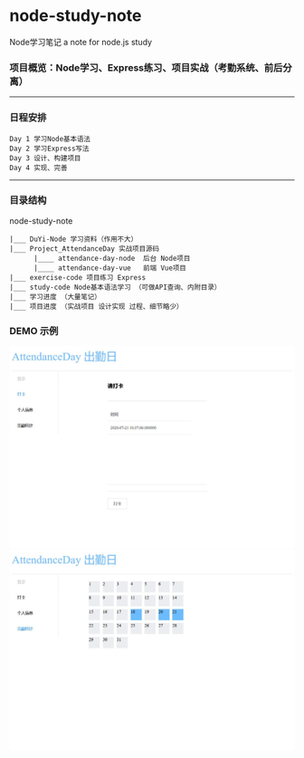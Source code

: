# node-study-note
Node学习笔记
a note for node.js study

### 项目概览：Node学习、Express练习、项目实战（考勤系统、前后分离）

___
### 日程安排
    Day 1 学习Node基本语法
    Day 2 学习Express写法
    Day 3 设计、构建项目
    Day 4 实现、完善
___
### 目录结构

node-study-note 

    |___ DuYi-Node 学习资料（作用不大）
    |___ Project_AttendanceDay 实战项目源码
          |____ attendance-day-node  后台 Node项目
          |____ attendance-day-vue   前端 Vue项目
    |___ exercise-code 项目练习 Express
    |___ study-code Node基本语法学习 （可做API查询、内附目录）
    |___ 学习进度 （大量笔记）
    |___ 项目进度 （实战项目 设计实现 过程、细节略少）

### DEMO 示例
![image](https://github.com/xiaozhaolnsy/node-study-note/blob/master/Project_AttendanceDay/demo_img_1.jpg)
![image](https://github.com/xiaozhaolnsy/node-study-note/blob/master/Project_AttendanceDay/demo_img_2.jpg)
